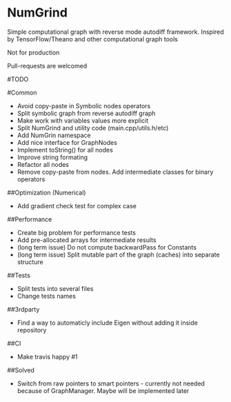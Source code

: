 # NumGrind
Simple computational graph with reverse mode autodiff framework. Inspired by TensorFlow/Theano and other computational graph tools

Not for production

Pull-requests are welcomed

#TODO

#Common
 - Avoid copy-paste in Symbolic nodes operators
 - Split symbolic graph from reverse autodiff graph
 - Make work with variables values more explicit
 - Split NumGrind and utility code (main.cpp/utils.h/etc)
 - Add NumGrin namespace
 - Add nice interface for GraphNodes
 - Implement toString() for all nodes
 - Improve string formating
 - Refactor all nodes
 - Remove copy-paste from nodes. Add intermediate classes for binary operators

##Optimization (Numerical)
 - Add gradient check test for complex case

##Performance
 - Create big problem for performance tests
 - Add pre-allocated arrays for intermediate results
 - (long term issue) Do not compute backwardPass for Constants
 - (long term issue) Split mutable part of the graph (caches) into separate structure

##Tests
 - Split tests into several files
 - Change tests names

##3rdparty
 - Find a way to automaticly include Eigen without adding it inside repository

##CI
 - Make travis happy #1

##Solved
 - Switch from raw pointers to smart pointers - currently not needed because of GraphManager. Maybe will be implemented later
